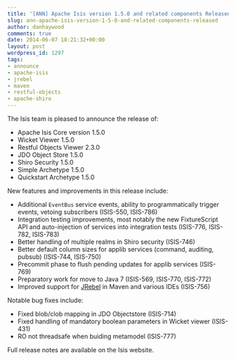 ```yaml
---
title: '[ANN] Apache Isis version 1.5.0 and related components Released'
slug: ann-apache-isis-version-1-5-0-and-related-components-released
author: danhaywood
comments: true
date: 2014-06-07 18:21:32+00:00
layout: post
wordpress_id: 1297
tags:
- announce
- apache-isis
- jrebel
- maven
- restful-objects
- apache-shiro
---
```


The Isis team is pleased to announce the release of:

- Apache Isis Core version 1.5.0
- Wicket Viewer 1.5.0
- Restful Objects Viewer 2.3.0
- JDO Object Store 1.5.0
- Shiro Security 1.5.0
- Simple Archetype 1.5.0
- Quickstart Archetype 1.5.0

New features and improvements in this release include:

- Additional `EventBus` service events, ability to programmatically trigger events, vetoing subscribers (ISIS-550, ISIS-786)
- Integration testing improvements, most notably the new FixtureScript API and auto-injection of services into integration tests (ISIS-776, ISIS-782, ISIS-783)
- Better handling of multiple realms in Shiro security (ISIS-746)
- Better default column sizes for applib services (command, auditing, pubsub) (ISIS-744, ISIS-750)
- Precommit phase to flush pending updates for applib services (ISIS-769)
- Preparatory work for move to Java 7 (ISIS-569, ISIS-770, ISIS-772)
- Improved support for [JRebel](http://zeroturnaround.com/software/jrebel/) in Maven and various IDEs (ISIS-756)

Notable bug fixes include:

- Fixed blob/clob mapping in JDO Objectstore (ISIS-714)
- Fixed handling of mandatory boolean parameters in Wicket viewer (ISIS-431)
- RO not threadsafe when buiding metamodel (ISIS-777)

Full release notes are available on the Isis website.

